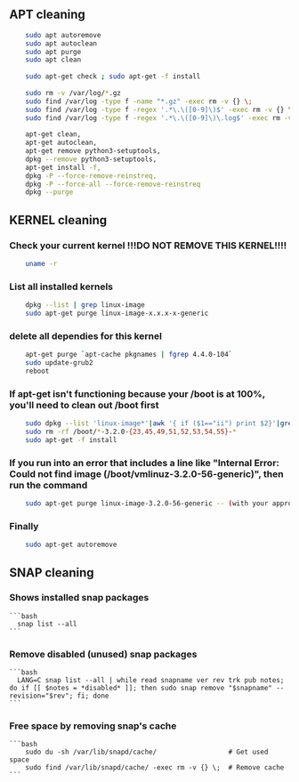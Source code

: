 ## APT cleaning
```bash
    sudo apt autoremove
    sudo apt autoclean
    sudo apt purge
    sudo apt clean
    
    sudo apt-get check ; sudo apt-get -f install
    
    sudo rm -v /var/log/*.gz                                                  - remove old compress log files from the system
    sudo find /var/log -type f -name "*.gz" -exec rm -v {} \;                 - remove old compress log files from /var/log and subfolders
    sudo find /var/log -type f -regex '.*\.\([0-9]\)$' -exec rm -v {} \;      - remove old log files end to .0 ... .9 from /var/log and subfolders
    sudo find /var/log -type f -regex '.*\.\([0-9]\)\.log$' -exec rm -v {} \; - remove old log files end to .0.log ... .9.log from /var/log and subfolders
    
    apt-get clean, 
    apt-get autoclean, 
    apt-get remove python3-setuptools, 
    dpkg --remove python3-setuptools, 
    apt-get install -f,
    dpkg -P --force-remove-reinstreq, 
    dpkg -P --force-all --force-remove-reinstreq 
    dpkg --purge
```


## KERNEL cleaning
### Check your current kernel  !!!DO NOT REMOVE THIS KERNEL!!!!
```bash
    uname -r
```
### List all installed kernels
```bash
    dpkg --list | grep linux-image 
    sudo apt-get purge linux-image-x.x.x-x-generic
```
### delete all dependies for this kernel
```bash
    apt-get purge `apt-cache pkgnames | fgrep 4.4.0-104`
    sudo update-grub2 
    reboot
```
### If apt-get isn't functioning because your /boot is at 100%, you'll need to clean out /boot first
```bash
    sudo dpkg --list 'linux-image*'|awk '{ if ($1=="ii") print $2}'|grep -v `uname -r`
    sudo rm -rf /boot/*-3.2.0-{23,45,49,51,52,53,54,55}-*
    sudo apt-get -f install
```
### If you run into an error that includes a line like "Internal Error: Could not find image (/boot/vmlinuz-3.2.0-56-generic)", then run the command
```bash
    sudo apt-get purge linux-image-3.2.0-56-generic -- (with your appropriate version)
```
### Finally
```bash
    sudo apt-get autoremove
```


## SNAP cleaning
### Shows installed snap packages
    ```bash
      snap list --all
    ```
### Remove disabled (unused) snap packages
    ```bash
      LANG=C snap list --all | while read snapname ver rev trk pub notes; do if [[ $notes = *disabled* ]]; then sudo snap remove "$snapname" --revision="$rev"; fi; done
    ```
### Free space by removing snap's cache
    ```bash
        sudo du -sh /var/lib/snapd/cache/                  # Get used space
        sudo find /var/lib/snapd/cache/ -exec rm -v {} \;  # Remove cache
    ```
